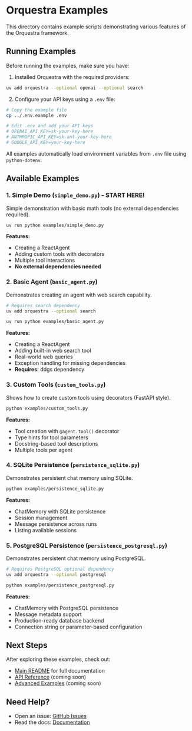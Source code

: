 # Orquestra Examples

This directory contains example scripts demonstrating various features of the Orquestra framework.

## Running Examples

Before running the examples, make sure you have:

1. Installed Orquestra with the required providers:
```bash
uv add orquestra --optional openai --optional search
```

2. Configure your API keys using a `.env` file:
```bash
# Copy the example file
cp ../.env.example .env

# Edit .env and add your API keys
# OPENAI_API_KEY=sk-your-key-here
# ANTHROPIC_API_KEY=sk-ant-your-key-here
# GOOGLE_API_KEY=your-key-here
```

All examples automatically load environment variables from `.env` file using `python-dotenv`.

## Available Examples

### 1. Simple Demo (`simple_demo.py`) - **START HERE!**

Simple demonstration with basic math tools (no external dependencies required).

```bash
uv run python examples/simple_demo.py
```

**Features:**
- Creating a ReactAgent
- Adding custom tools with decorators
- Multiple tool interactions
- **No external dependencies needed**

### 2. Basic Agent (`basic_agent.py`)

Demonstrates creating an agent with web search capability.

```bash
# Requires search dependency
uv add orquestra --optional search

uv run python examples/basic_agent.py
```

**Features:**
- Creating a ReactAgent
- Adding built-in web search tool
- Real-world web queries
- Exception handling for missing dependencies
- **Requires:** ddgs dependency

### 3. Custom Tools (`custom_tools.py`)

Shows how to create custom tools using decorators (FastAPI style).

```bash
python examples/custom_tools.py
```

**Features:**
- Tool creation with `@agent.tool()` decorator
- Type hints for tool parameters
- Docstring-based tool descriptions
- Multiple tools per agent

### 4. SQLite Persistence (`persistence_sqlite.py`)

Demonstrates persistent chat memory using SQLite.

```bash
python examples/persistence_sqlite.py
```

**Features:**
- ChatMemory with SQLite persistence
- Session management
- Message persistence across runs
- Listing available sessions

### 5. PostgreSQL Persistence (`persistence_postgresql.py`)

Demonstrates persistent chat memory using PostgreSQL.

```bash
# Requires PostgreSQL optional dependency
uv add orquestra --optional postgresql

python examples/persistence_postgresql.py
```

**Features:**
- ChatMemory with PostgreSQL persistence
- Message metadata support
- Production-ready database backend
- Connection string or parameter-based configuration

## Next Steps

After exploring these examples, check out:

- [Main README](../README.md) for full documentation
- [API Reference](../docs/api.md) (coming soon)
- [Advanced Examples](../docs/examples.md) (coming soon)

## Need Help?

- Open an issue: [GitHub Issues](https://github.com/marcosf63/orquestra/issues)
- Read the docs: [Documentation](https://github.com/marcosf63/orquestra#readme)
